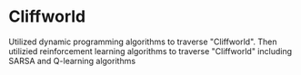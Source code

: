 # Cliffworld

Utilized dynamic programming algorithms to traverse "Cliffworld". Then utilizied reinforcement learning algorithms to traverse "Cliffworld" including SARSA and Q-learning algorithms
